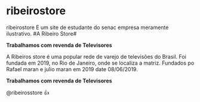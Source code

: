 # ribeirostore
ribeirostore
E um site de estudante do senac empresa meramente ilustrativo.
#A Ribeiro Store#



**Trabalhamos com revenda de Televisores**

A Ribeiros store é uma popular rede de varejo de televisões do Brasil. Foi fundada em 2019, no Rio de Janeiro, onde se localiza a matriz.
Fundados po Rafael maran e julio maran em 2019 date 08/06/2019.


**Trabalhamos com revenda de Televisores** 

@ribeirosstore :+1:
